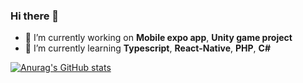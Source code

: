 ### Hi there 👋

- 🔭 I’m currently working on **Mobile expo app**, **Unity game project**
- 🌱 I’m currently learning **Typescript**, **React-Native**, **PHP**, **C#**


[![Anurag's GitHub stats](https://github-readme-stats.vercel.app/api?username=niebieskiczlowiek)](https://github.com/anuraghazra/github-readme-stats)
